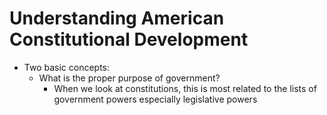 # Understanding American Constitutional Development

- Two basic concepts:
	- What is the proper purpose of government?
		- When we look at constitutions, this is most related to the lists of government powers especially legislative powers